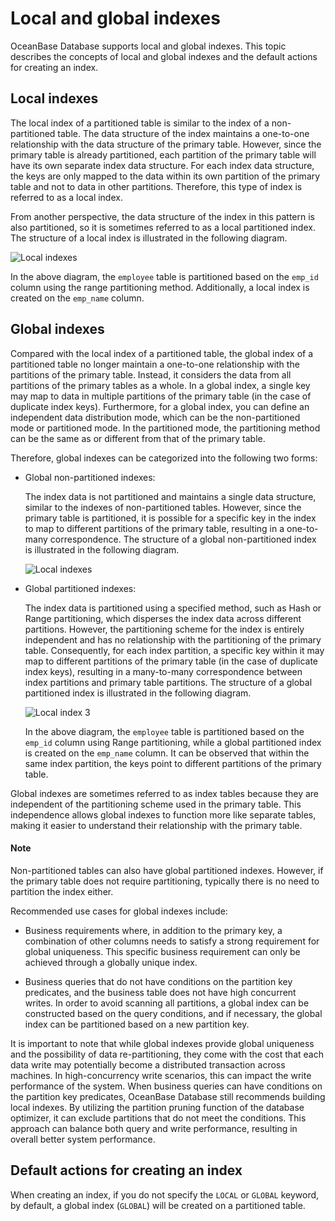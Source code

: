 # Local and global indexes

OceanBase Database supports local and global indexes. This topic describes the concepts of local and global indexes and the default actions for creating an index.

## Local indexes

The local index of a partitioned table is similar to the index of a non-partitioned table. The data structure of the index maintains a one-to-one relationship with the data structure of the primary table. However, since the primary table is already partitioned, each partition of the primary table will have its own separate index data structure. For each index data structure, the keys are only mapped to the data within its own partition of the primary table and not to data in other partitions. Therefore, this type of index is referred to as a local index.

From another perspective, the data structure of the index in this pattern is also partitioned, so it is sometimes referred to as a local partitioned index. The structure of a local index is illustrated in the following diagram.

![Local indexes](https://obbusiness-private.oss-cn-shanghai.aliyuncs.com/doc/img/observer-enterprise/V4.2.1/700.reference/100.oceanbase-database-concepts/300.index-of-oracle-mode/200.local-and-global-indexes-of-oracle-mode/1.local_index.png)

In the above diagram, the `employee` table is partitioned based on the `emp_id` column using the range partitioning method. Additionally, a local index is created on the `emp_name` column.

## Global indexes

Compared with the local index of a partitioned table, the global index of a partitioned table no longer maintain a one-to-one relationship with the partitions of the primary table. Instead, it considers the data from all partitions of the primary tables as a whole. In a global index, a single key may map to data in multiple partitions of the primary table (in the case of duplicate index keys). Furthermore, for a global index, you can define an independent data distribution mode, which can be the non-partitioned mode or partitioned mode. In the partitioned mode, the partitioning method can be the same as or different from that of the primary table.

Therefore, global indexes can be categorized into the following two forms:

* Global non-partitioned indexes:

   The index data is not partitioned and maintains a single data structure, similar to the indexes of non-partitioned tables. However, since the primary table is partitioned, it is possible for a specific key in the index to map to different partitions of the primary table, resulting in a one-to-many correspondence. The structure of a global non-partitioned index is illustrated in the following diagram.

   ![Local indexes](https://obbusiness-private.oss-cn-shanghai.aliyuncs.com/doc/img/observer-enterprise/V4.2.1/700.reference/100.oceanbase-database-concepts/300.index-of-oracle-mode/200.local-and-global-indexes-of-oracle-mode/2.global_non_partitioned_index.png)


* Global partitioned indexes:

   The index data is partitioned using a specified method, such as Hash or Range partitioning, which disperses the index data across different partitions. However, the partitioning scheme for the index is entirely independent and has no relationship with the partitioning of the primary table. Consequently, for each index partition, a specific key within it may map to different partitions of the primary table (in the case of duplicate index keys), resulting in a many-to-many correspondence between index partitions and primary table partitions. The structure of a global partitioned index is illustrated in the following diagram.

   ![Local index 3](https://obbusiness-private.oss-cn-shanghai.aliyuncs.com/doc/img/observer-enterprise/V4.2.1/700.reference/100.oceanbase-database-concepts/300.index-of-oracle-mode/200.local-and-global-indexes-of-oracle-mode/3.Global_Partitioned_Index.png)

   In the above diagram, the `employee` table is partitioned based on the `emp_id` column using Range partitioning, while a global partitioned index is created on the `emp_name` column. It can be observed that within the same index partition, the keys point to different partitions of the primary table.

Global indexes are sometimes referred to as index tables because they are independent of the partitioning scheme used in the primary table. This independence allows global indexes to function more like separate tables, making it easier to understand their relationship with the primary table.

  <main id="notice" type='explain'>
    <h4>Note</h4>
    <p>Non-partitioned tables can also have global partitioned indexes. However, if the primary table does not require partitioning, typically there is no need to partition the index either. </p>
  </main>

Recommended use cases for global indexes include:

* Business requirements where, in addition to the primary key, a combination of other columns needs to satisfy a strong requirement for global uniqueness. This specific business requirement can only be achieved through a globally unique index.

* Business queries that do not have conditions on the partition key predicates, and the business table does not have high concurrent writes. In order to avoid scanning all partitions, a global index can be constructed based on the query conditions, and if necessary, the global index can be partitioned based on a new partition key.

It is important to note that while global indexes provide global uniqueness and the possibility of data re-partitioning, they come with the cost that each data write may potentially become a distributed transaction across machines. In high-concurrency write scenarios, this can impact the write performance of the system. When business queries can have conditions on the partition key predicates, OceanBase Database still recommends building local indexes. By utilizing the partition pruning function of the database optimizer, it can exclude partitions that do not meet the conditions. This approach can balance both query and write performance, resulting in overall better system performance.

## Default actions for creating an index

When creating an index, if you do not specify the `LOCAL` or `GLOBAL` keyword, by default, a global index (`GLOBAL`) will be created on a partitioned table.
